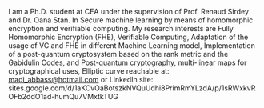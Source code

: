 <!---
- 👋 Hi, I’m @AbbassMadi student at CEA under the supervision of Prof. Renaud Sirdey and Dr. Oana Stan. In Secure machine learning by means
of homomorphic encryption and verifiable computing.  
- 👀 My research interests are Fully Homomorphic Encryption (FHE), Verifiable Computing,Adaptation of the usage of VC and FHE in different Machine Learning model,
Post-quantum cryptography, multi-linear maps for cryptographical uses, and Elliptic curve
- 📫 reachable at: madi_abbass@hotmail.com or LinkedIn 
--->

<!---
AbbassMadi/AbbassMadi is a ✨ special ✨ repository because its `README.md` (this file) appears on your GitHub profile.
You can click the Preview link to take a look at your changes.
--->


I am a Ph.D. student at CEA under the supervision of Prof. Renaud Sirdey and Dr. Oana Stan. In Secure machine learning by means
of homomorphic encryption and verifiable computing. My research interests are Fully Homomorphic Encryption (FHE), Verifiable Computing,
Adaptation of the usage of VC and FHE in different Machine Learning model, Implementation of a post-quantum cryptosystem based on the 
rank metric and the Gabidulin Codes, and Post-quantum cryptography, multi-linear maps for cryptographical uses, Elliptic curve
reachable at: madi_abbass@hotmail.com or LinkedIn
site: sites.google.com/d/1aKCvOaBotszkNVQuUdhi8PrimRmYLzdA/p/1sRWxkvROFb2ddO1ad-humQu7VMxtkTUG
